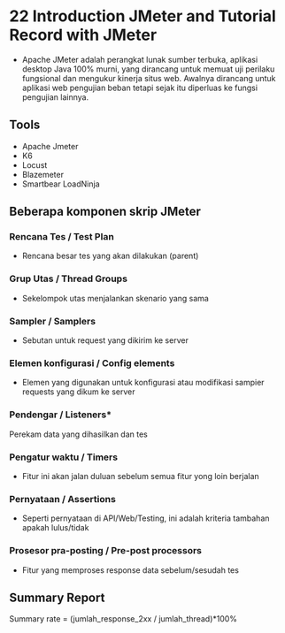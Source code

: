 # 22 Introduction JMeter and Tutorial Record with JMeter
- Apache JMeter adalah perangkat lunak sumber terbuka, aplikasi desktop Java 100% murni, yang dirancang untuk memuat uji perilaku fungsional dan mengukur kinerja situs web. Awalnya dirancang untuk aplikasi web pengujian beban tetapi sejak itu diperluas ke fungsi pengujian lainnya.
  
## Tools
- Apache Jmeter
- K6
- Locust
- Blazemeter
- Smartbear LoadNinja

## Beberapa komponen skrip JMeter
### Rencana Tes / Test Plan
- Rencana besar tes yang akan dilakukan (parent)

### Grup Utas / Thread Groups
- Sekelompok utas menjalankan skenario yang sama

### Sampler / Samplers
- Sebutan untuk request yang dikirim ke server

### Elemen konfigurasi / Config elements
- Elemen yang digunakan untuk konfigurasi atau modifikasi sampier requests yang dikum ke server


### Pendengar / Listeners*
Perekam data yang dihasilkan dan tes

### Pengatur waktu / Timers
- Fitur ini akan jalan duluan sebelum semua fitur yong loin berjalan

### Pernyataan / Assertions
- Seperti pernyataan di API/Web/Testing, ini adalah kriteria tambahan apakah lulus/tidak

### Prosesor pra-posting / Pre-post processors
- Fitur yang memproses response data sebelum/sesudah tes

## Summary Report
Summary rate = (jumlah_response_2xx / jumlah_thread)*100%